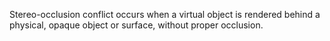 Stereo-occlusion conflict occurs when a virtual object is rendered behind a physical, opaque object or surface, without proper occlusion.

